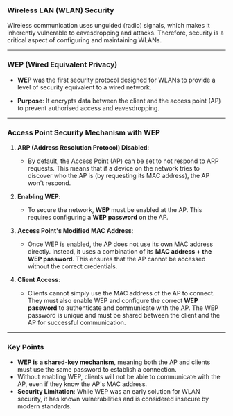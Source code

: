 
### **Wireless LAN (WLAN) Security**

Wireless communication uses unguided (radio) signals, which makes it inherently vulnerable to eavesdropping and attacks. Therefore, security is a critical aspect of configuring and maintaining WLANs.

---

### **WEP (Wired Equivalent Privacy)**

- **WEP** was the first security protocol designed for WLANs to provide a level of security equivalent to a wired network.
    
- **Purpose**: It encrypts data between the client and the access point (AP) to prevent authorised access and eavesdropping.
    

---

### **Access Point Security Mechanism with WEP**

1. **ARP (Address Resolution Protocol) Disabled**:
    
    - By default, the Access Point (AP) can be set to not respond to ARP requests. This means that if a device on the network tries to discover who the AP is (by requesting its MAC address), the AP won't respond.
2. **Enabling WEP**:
    
    - To secure the network, **WEP** must be enabled at the AP. This requires configuring a **WEP password** on the AP.
3. **Access Point's Modified MAC Address**:
    
    - Once WEP is enabled, the AP does not use its own MAC address directly. Instead, it uses a combination of its **MAC address + the WEP password**. This ensures that the AP cannot be accessed without the correct credentials.
4. **Client Access**:
    
    - Clients cannot simply use the MAC address of the AP to connect. They must also enable WEP and configure the correct **WEP password** to authenticate and communicate with the AP. The WEP password is unique and must be shared between the client and the AP for successful communication.

---

### **Key Points**

- **WEP is a shared-key mechanism**, meaning both the AP and clients must use the same password to establish a connection.
- Without enabling WEP, clients will not be able to communicate with the AP, even if they know the AP's MAC address.
- **Security Limitation**: While WEP was an early solution for WLAN security, it has known vulnerabilities and is considered insecure by modern standards.